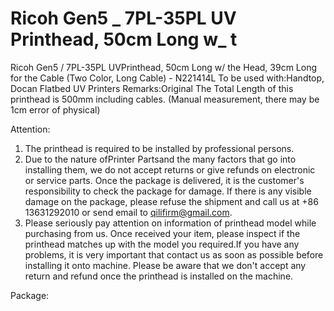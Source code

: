 # Ricoh Gen5 _ 7PL-35PL UV Printhead, 50cm Long w_ t

Ricoh Gen5 / 7PL-35PL UVPrinthead, 50cm Long w/ the Head, 39cm Long for the Cable (Two Color, Long Cable) - N221414L
To be used with:Handtop, Docan Flatbed UV Printers
Remarks:Original
The Total Length of this printhead is 500mm including cables. (Manual measurement, there may be 1cm error of physical)

Attention:
1. The printhead is required to be installed by professional persons.
2. Due to the nature ofPrinter Partsand the many factors that go into installing them, we do not accept returns or give refunds on electronic or service parts. Once the package is delivered, it is the customer's responsibility to check the package for damage. If there is any visible damage on the package, please refuse the shipment and call us at +86 13631292010 or send email to qilifirm@gmail.com.
3. Please seriously pay attention on information of printhead model while purchasing from us. Once received your item, please inspect if the printhead matches up with the model you required.If you have any problems, it is very important that contact us as soon as possible before installing it onto machine. Please be aware that we don't accept any return and refund once the printhead is installed on the machine.

Package:

